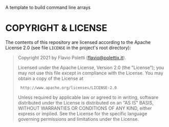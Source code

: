 A template to build command line arrays


# COPYRIGHT & LICENSE

The contents of this repository are licensed according to the Apache
License 2.0 (see file `LICENSE` in the project's root directory):

>  Copyright 2021 by Flavio Poletti (flavio@polettix.it).
>
>  Licensed under the Apache License, Version 2.0 (the "License");
>  you may not use this file except in compliance with the License.
>  You may obtain a copy of the License at
>
>      http://www.apache.org/licenses/LICENSE-2.0
>
>  Unless required by applicable law or agreed to in writing, software
>  distributed under the License is distributed on an "AS IS" BASIS,
>  WITHOUT WARRANTIES OR CONDITIONS OF ANY KIND, either express or implied.
>  See the License for the specific language governing permissions and
>  limitations under the License.
